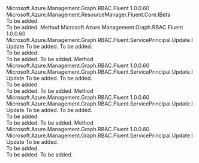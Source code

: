 <Type Name="IWithRoleAssignmentBeta" FullName="Microsoft.Azure.Management.Graph.RBAC.Fluent.ServicePrincipal.Update.IWithRoleAssignmentBeta">
  <TypeSignature Language="C#" Value="public interface IWithRoleAssignmentBeta : Microsoft.Azure.Management.ResourceManager.Fluent.Core.IBeta" />
  <TypeSignature Language="ILAsm" Value=".class public interface auto ansi abstract IWithRoleAssignmentBeta implements class Microsoft.Azure.Management.ResourceManager.Fluent.Core.IBeta" />
  <TypeSignature Language="DocId" Value="T:Microsoft.Azure.Management.Graph.RBAC.Fluent.ServicePrincipal.Update.IWithRoleAssignmentBeta" />
  <TypeSignature Language="VB.NET" Value="Public Interface IWithRoleAssignmentBeta&#xA;Implements IBeta" />
  <TypeSignature Language="F#" Value="type IWithRoleAssignmentBeta = interface&#xA;    interface IBeta" />
  <AssemblyInfo>
    <AssemblyName>Microsoft.Azure.Management.Graph.RBAC.Fluent</AssemblyName>
    <AssemblyVersion>1.0.0.60</AssemblyVersion>
  </AssemblyInfo>
  <Interfaces>
    <Interface>
      <InterfaceName>Microsoft.Azure.Management.ResourceManager.Fluent.Core.IBeta</InterfaceName>
    </Interface>
  </Interfaces>
  <Docs>
    <summary>To be added.</summary>
    <remarks>To be added.</remarks>
  </Docs>
  <Members>
    <Member MemberName="WithNewRole">
      <MemberSignature Language="C#" Value="public Microsoft.Azure.Management.Graph.RBAC.Fluent.ServicePrincipal.Update.IUpdate WithNewRole (Microsoft.Azure.Management.Graph.RBAC.Fluent.BuiltInRole role, string scope);" />
      <MemberSignature Language="ILAsm" Value=".method public hidebysig newslot virtual instance class Microsoft.Azure.Management.Graph.RBAC.Fluent.ServicePrincipal.Update.IUpdate WithNewRole(class Microsoft.Azure.Management.Graph.RBAC.Fluent.BuiltInRole role, string scope) cil managed" />
      <MemberSignature Language="DocId" Value="M:Microsoft.Azure.Management.Graph.RBAC.Fluent.ServicePrincipal.Update.IWithRoleAssignmentBeta.WithNewRole(Microsoft.Azure.Management.Graph.RBAC.Fluent.BuiltInRole,System.String)" />
      <MemberSignature Language="VB.NET" Value="Public Function WithNewRole (role As BuiltInRole, scope As String) As IUpdate" />
      <MemberSignature Language="F#" Value="abstract member WithNewRole : Microsoft.Azure.Management.Graph.RBAC.Fluent.BuiltInRole * string -&gt; Microsoft.Azure.Management.Graph.RBAC.Fluent.ServicePrincipal.Update.IUpdate" Usage="iWithRoleAssignmentBeta.WithNewRole (role, scope)" />
      <MemberType>Method</MemberType>
      <AssemblyInfo>
        <AssemblyName>Microsoft.Azure.Management.Graph.RBAC.Fluent</AssemblyName>
        <AssemblyVersion>1.0.0.60</AssemblyVersion>
      </AssemblyInfo>
      <ReturnValue>
        <ReturnType>Microsoft.Azure.Management.Graph.RBAC.Fluent.ServicePrincipal.Update.IUpdate</ReturnType>
      </ReturnValue>
      <Parameters>
        <Parameter Name="role" Type="Microsoft.Azure.Management.Graph.RBAC.Fluent.BuiltInRole" />
        <Parameter Name="scope" Type="System.String" />
      </Parameters>
      <Docs>
        <param name="role">To be added.</param>
        <param name="scope">To be added.</param>
        <summary>To be added.</summary>
        <returns>To be added.</returns>
        <remarks>To be added.</remarks>
      </Docs>
    </Member>
    <Member MemberName="WithNewRoleInResourceGroup">
      <MemberSignature Language="C#" Value="public Microsoft.Azure.Management.Graph.RBAC.Fluent.ServicePrincipal.Update.IUpdate WithNewRoleInResourceGroup (Microsoft.Azure.Management.Graph.RBAC.Fluent.BuiltInRole role, Microsoft.Azure.Management.ResourceManager.Fluent.IResourceGroup resourceGroup);" />
      <MemberSignature Language="ILAsm" Value=".method public hidebysig newslot virtual instance class Microsoft.Azure.Management.Graph.RBAC.Fluent.ServicePrincipal.Update.IUpdate WithNewRoleInResourceGroup(class Microsoft.Azure.Management.Graph.RBAC.Fluent.BuiltInRole role, class Microsoft.Azure.Management.ResourceManager.Fluent.IResourceGroup resourceGroup) cil managed" />
      <MemberSignature Language="DocId" Value="M:Microsoft.Azure.Management.Graph.RBAC.Fluent.ServicePrincipal.Update.IWithRoleAssignmentBeta.WithNewRoleInResourceGroup(Microsoft.Azure.Management.Graph.RBAC.Fluent.BuiltInRole,Microsoft.Azure.Management.ResourceManager.Fluent.IResourceGroup)" />
      <MemberSignature Language="VB.NET" Value="Public Function WithNewRoleInResourceGroup (role As BuiltInRole, resourceGroup As IResourceGroup) As IUpdate" />
      <MemberSignature Language="F#" Value="abstract member WithNewRoleInResourceGroup : Microsoft.Azure.Management.Graph.RBAC.Fluent.BuiltInRole * Microsoft.Azure.Management.ResourceManager.Fluent.IResourceGroup -&gt; Microsoft.Azure.Management.Graph.RBAC.Fluent.ServicePrincipal.Update.IUpdate" Usage="iWithRoleAssignmentBeta.WithNewRoleInResourceGroup (role, resourceGroup)" />
      <MemberType>Method</MemberType>
      <AssemblyInfo>
        <AssemblyName>Microsoft.Azure.Management.Graph.RBAC.Fluent</AssemblyName>
        <AssemblyVersion>1.0.0.60</AssemblyVersion>
      </AssemblyInfo>
      <ReturnValue>
        <ReturnType>Microsoft.Azure.Management.Graph.RBAC.Fluent.ServicePrincipal.Update.IUpdate</ReturnType>
      </ReturnValue>
      <Parameters>
        <Parameter Name="role" Type="Microsoft.Azure.Management.Graph.RBAC.Fluent.BuiltInRole" />
        <Parameter Name="resourceGroup" Type="Microsoft.Azure.Management.ResourceManager.Fluent.IResourceGroup" />
      </Parameters>
      <Docs>
        <param name="role">To be added.</param>
        <param name="resourceGroup">To be added.</param>
        <summary>To be added.</summary>
        <returns>To be added.</returns>
        <remarks>To be added.</remarks>
      </Docs>
    </Member>
    <Member MemberName="WithNewRoleInSubscription">
      <MemberSignature Language="C#" Value="public Microsoft.Azure.Management.Graph.RBAC.Fluent.ServicePrincipal.Update.IUpdate WithNewRoleInSubscription (Microsoft.Azure.Management.Graph.RBAC.Fluent.BuiltInRole role, string subscriptionId);" />
      <MemberSignature Language="ILAsm" Value=".method public hidebysig newslot virtual instance class Microsoft.Azure.Management.Graph.RBAC.Fluent.ServicePrincipal.Update.IUpdate WithNewRoleInSubscription(class Microsoft.Azure.Management.Graph.RBAC.Fluent.BuiltInRole role, string subscriptionId) cil managed" />
      <MemberSignature Language="DocId" Value="M:Microsoft.Azure.Management.Graph.RBAC.Fluent.ServicePrincipal.Update.IWithRoleAssignmentBeta.WithNewRoleInSubscription(Microsoft.Azure.Management.Graph.RBAC.Fluent.BuiltInRole,System.String)" />
      <MemberSignature Language="VB.NET" Value="Public Function WithNewRoleInSubscription (role As BuiltInRole, subscriptionId As String) As IUpdate" />
      <MemberSignature Language="F#" Value="abstract member WithNewRoleInSubscription : Microsoft.Azure.Management.Graph.RBAC.Fluent.BuiltInRole * string -&gt; Microsoft.Azure.Management.Graph.RBAC.Fluent.ServicePrincipal.Update.IUpdate" Usage="iWithRoleAssignmentBeta.WithNewRoleInSubscription (role, subscriptionId)" />
      <MemberType>Method</MemberType>
      <AssemblyInfo>
        <AssemblyName>Microsoft.Azure.Management.Graph.RBAC.Fluent</AssemblyName>
        <AssemblyVersion>1.0.0.60</AssemblyVersion>
      </AssemblyInfo>
      <ReturnValue>
        <ReturnType>Microsoft.Azure.Management.Graph.RBAC.Fluent.ServicePrincipal.Update.IUpdate</ReturnType>
      </ReturnValue>
      <Parameters>
        <Parameter Name="role" Type="Microsoft.Azure.Management.Graph.RBAC.Fluent.BuiltInRole" />
        <Parameter Name="subscriptionId" Type="System.String" />
      </Parameters>
      <Docs>
        <param name="role">To be added.</param>
        <param name="subscriptionId">To be added.</param>
        <summary>To be added.</summary>
        <returns>To be added.</returns>
        <remarks>To be added.</remarks>
      </Docs>
    </Member>
    <Member MemberName="WithoutRole">
      <MemberSignature Language="C#" Value="public Microsoft.Azure.Management.Graph.RBAC.Fluent.ServicePrincipal.Update.IUpdate WithoutRole (Microsoft.Azure.Management.Graph.RBAC.Fluent.IRoleAssignment roleAssignment);" />
      <MemberSignature Language="ILAsm" Value=".method public hidebysig newslot virtual instance class Microsoft.Azure.Management.Graph.RBAC.Fluent.ServicePrincipal.Update.IUpdate WithoutRole(class Microsoft.Azure.Management.Graph.RBAC.Fluent.IRoleAssignment roleAssignment) cil managed" />
      <MemberSignature Language="DocId" Value="M:Microsoft.Azure.Management.Graph.RBAC.Fluent.ServicePrincipal.Update.IWithRoleAssignmentBeta.WithoutRole(Microsoft.Azure.Management.Graph.RBAC.Fluent.IRoleAssignment)" />
      <MemberSignature Language="VB.NET" Value="Public Function WithoutRole (roleAssignment As IRoleAssignment) As IUpdate" />
      <MemberSignature Language="F#" Value="abstract member WithoutRole : Microsoft.Azure.Management.Graph.RBAC.Fluent.IRoleAssignment -&gt; Microsoft.Azure.Management.Graph.RBAC.Fluent.ServicePrincipal.Update.IUpdate" Usage="iWithRoleAssignmentBeta.WithoutRole roleAssignment" />
      <MemberType>Method</MemberType>
      <AssemblyInfo>
        <AssemblyName>Microsoft.Azure.Management.Graph.RBAC.Fluent</AssemblyName>
        <AssemblyVersion>1.0.0.60</AssemblyVersion>
      </AssemblyInfo>
      <ReturnValue>
        <ReturnType>Microsoft.Azure.Management.Graph.RBAC.Fluent.ServicePrincipal.Update.IUpdate</ReturnType>
      </ReturnValue>
      <Parameters>
        <Parameter Name="roleAssignment" Type="Microsoft.Azure.Management.Graph.RBAC.Fluent.IRoleAssignment" />
      </Parameters>
      <Docs>
        <param name="roleAssignment">To be added.</param>
        <summary>To be added.</summary>
        <returns>To be added.</returns>
        <remarks>To be added.</remarks>
      </Docs>
    </Member>
  </Members>
</Type>